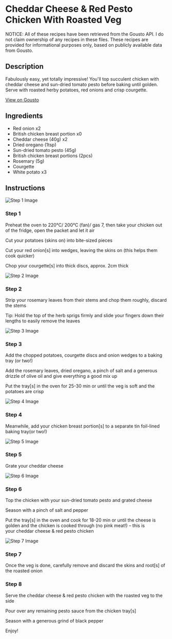 # Cheddar Cheese & Red Pesto Chicken With Roasted Veg

NOTICE: All of these recipes have been retrieved from the Gousto API. I do not claim ownership of any recipes in these files. These recipes are provided for informational purposes only, based on publicly available data from Gousto.

## Description

Fabulously easy, yet totally impressive! You'll top succulent chicken with cheddar cheese and sun-dried tomato pesto before baking until golden. Serve with roasted herby potatoes, red onions and crisp courgette. 

[View on Gousto](https://www.gousto.co.uk/recipes/cookbook/mozzarella-red-pesto-chicken-with-roasted-veg)

## Ingredients

- Red onion x2
- British chicken breast portion x0
- Cheddar cheese (40g) x2
- Dried oregano (1tsp)
- Sun-dried tomato pesto (45g)
- British chicken breast portions (2pcs)
- Rosemary (5g)
- Courgette
- White potato x3

## Instructions

![Step 1 Image](https://production-media.gousto.co.uk/cms/recipe-step-image/1408.-step-1-x200.jpg)

### Step 1

Preheat the oven to 220°C/ 200°C (fan)/ gas 7, then take your chicken out of the fridge, open the packet and let it air

Cut your potatoes (skins on) into bite-sized pieces

Cut your red onion[s] into wedges, leaving the skins on (this helps them cook quicker)

Chop your courgette[s] into thick discs, approx. 2cm thick

![Step 2 Image](https://production-media.gousto.co.uk/cms/recipe-step-image/1408.-step-2-x200.jpg)

### Step 2

Strip your rosemary leaves from their stems and chop them roughly, discard the stems

Tip: Hold the top of the herb sprigs firmly and slide your fingers down their lengths to easily remove the leaves

![Step 3 Image](https://production-media.gousto.co.uk/cms/recipe-step-image/1408.-step-3-x200.jpg)

### Step 3

Add the chopped potatoes, courgette discs and onion wedges to a baking tray (or two!)

Add the rosemary leaves, dried oregano, a pinch of salt and a generous drizzle of olive oil and give everything a good mix up

Put the tray[s] in the oven for 25-30 min or until the veg is soft and the potatoes are crisp

![Step 4 Image](https://production-media.gousto.co.uk/cms/recipe-step-image/Chicken-breast-on-a-baking-tray-1592320163500-x200.jpg)

### Step 4

Meanwhile, add your chicken breast portion[s] to a separate tin foil-lined baking tray(or two!)

![Step 5 Image](https://production-media.gousto.co.uk/cms/recipe-step-image/1408.-step-5-x200.jpg)

### Step 5

Grate your cheddar cheese

![Step 6 Image](https://production-media.gousto.co.uk/cms/recipe-step-image/1408.-step-6-x200.jpg)

### Step 6

Top the chicken with your sun-dried tomato pesto and grated cheese

Season with a pinch of salt and pepper

Put the tray[s] in the oven and cook for 18-20 min or until the cheese is golden and the chicken is cooked through (no pink meat!) – this is your cheddar cheese & red pesto chicken

![Step 7 Image](https://production-media.gousto.co.uk/cms/recipe-step-image/1408.-step-7-x200.jpg)

### Step 7

Once the veg is done, carefully remove and discard the skins and root[s] of the roasted onion

### Step 8

Serve the cheddar cheese & red pesto chicken with the roasted veg to the side

Pour over any remaining pesto sauce from the chicken tray[s]

Season with a generous grind of black pepper

Enjoy!


